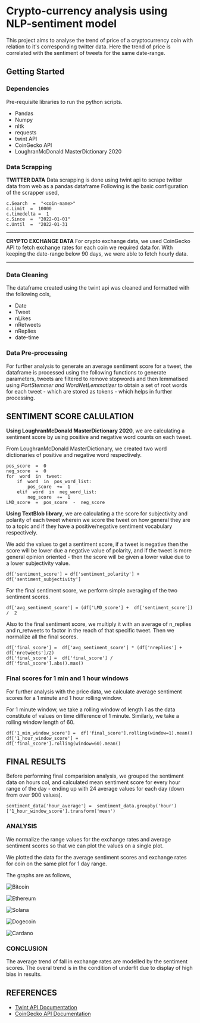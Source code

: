 # Crypto-currency analysis using NLP-sentiment model

This project aims to analyse the trend of price of a cryptocurrency coin with relation to it's corresponding twitter data. Here the trend of price is correlated with the sentiment of tweets for the same date-range.

## Getting Started

### Dependencies

Pre-requisite libraries to run the python scripts.

- Pandas
- Numpy
- nltk
- requests
- twint API
- CoinGecko API
- LoughranMcDonald MasterDictionary 2020

### Data Scrapping

**TWITTER DATA**
Data scrapping is done using twint api to scrape twitter data from web as a pandas dataframe
Following is the basic configuration of the scrapper used,

    c.Search  =  "<coin-name>"
    c.Limit  =  10000
    c.timedelta =  1
    c.Since  =  "2022-01-01"
    c.Until  =  "2022-01-31

---

**CRYPTO EXCHANGE DATA**
For crypto exchange data, we used CoinGecko API to fetch exchange rates for each coin we required data for.
With keeping the date-range below 90 days, we were able to fetch hourly data.

---

### Data Cleaning

The dataframe created using the twint api was cleaned and formatted with the following cols,

- Date
- Tweet
- nLikes
- nRetweets
- nReplies
- date-time

### Data Pre-processing

For further analysis to generate an average sentiment score for a tweet, the dataframe is processed using the following functions to generate parameters, tweets are filtered to remove stopwords and then lemmatised using *PortStemmer *and* WordNetLemmatizer* to obtain a set of root words for each tweet - which are stored as tokens - which helps in further processing.

## SENTIMENT SCORE CALULATION

**Using LoughranMcDonald MasterDictionary 2020**, we are calculating a sentiment score by using positive and negative word counts on each tweet.

From LoughranMcDonald MasterDictionary, we created two word dictionaries of positive and negative word respectively.

    pos_score  =  0
    neg_score  =  0
    for  word  in  tweet:
        if  word  in  pos_word_list:
    	    pos_score  +=  1
    	elif  word  in  neg_word_list:
    		neg_score  +=  1
    LMD_score  =  pos_score  -  neg_score

**Using TextBlob library**, we are calculating a the score for subjectivity and polarity of each tweet wherein we score the tweet on how general they are to a topic and if they have a positive/negative sentiment vocabulary respectively.

We add the values to get a sentiment score, if a tweet is negative then the score will be lower due a negative value of polarity, and if the tweet is more general opinion oriented - then the score will be given a lower value due to a lower subjectivity value.

    df['sentiment_score'] = df['sentiment_polarity'] +  df['sentiment_subjectivity']

For the final sentiment score, we perform simple averaging of the two sentiment scores.

    df['avg_sentiment_score'] = (df['LMD_score'] +  df['sentiment_score']) /  2

Also to the final sentiment score, we multiply it with an average of n_replies and n_retweets to factor in the reach of that specific tweet. Then we normalize all the final scores.

    df['final_score'] =  df['avg_sentiment_score'] * (df['nreplies'] +  df['nretweets']/2)
    df['final_score'] =  df['final_score'] /  df['final_score'].abs().max()

### Final scores for 1 min and 1 hour windows

For further analysis with the price data, we calculate average sentiment scores for a 1 minute and 1 hour rolling window.

For 1 minute window, we take a rolling window of length 1 as the data constitute of values on time difference of 1 minute. Similarly, we take a rolling window length of 60.

    df['1_min_window_score'] =  df['final_score'].rolling(window=1).mean()
    df['1_hour_window_score'] =  df['final_score'].rolling(window=60).mean()

## FINAL RESULTS

Before performing final comparision analysis, we grouped the sentiment data on hours col, and calculated mean sentiment score for every hour range of the day - ending up with 24 average values for each day (down from over 900 values).

    sentiment_data['hour_average'] =  sentiment_data.groupby('hour')['1_hour_window_score'].transform('mean')

### ANALYSIS

We normalize the range values for the exchange rates and average sentiment scores so that we can plot the values on a single plot.

We plotted the data for the average sentiment scores and exchange rates for coin on the same plot for 1 day range.

The graphs are as follows,

![Bitcoin](https://github.com/vishaljha2121/LiveCryptoSentiment/blob/main/Plots/price_sentiment_score_btc.jpeg)

![Ethereum](https://github.com/vishaljha2121/LiveCryptoSentiment/blob/main/Plots/price_sentiment_score_eth.jpeg)

![Solana](https://github.com/vishaljha2121/LiveCryptoSentiment/blob/main/Plots/price_sentiment_score_sol.jpeg)

![Dogecoin](https://github.com/vishaljha2121/LiveCryptoSentiment/blob/main/Plots/price_sentiment_score_doge.jpeg)

![Cardano](https://github.com/vishaljha2121/LiveCryptoSentiment/blob/main/Plots/price_sentiment_score_ada.jpeg)

### CONCLUSION

The average trend of fall in exchange rates are modelled by the sentiment scores. The overal trend is in the condition of underfit due to display of high bias in results.

## REFERENCES

- [Twint API Documentation](https://github.com/twintproject/twint)
- [CoinGecko API Documentation](https://www.coingecko.com/en/api/documentation)
